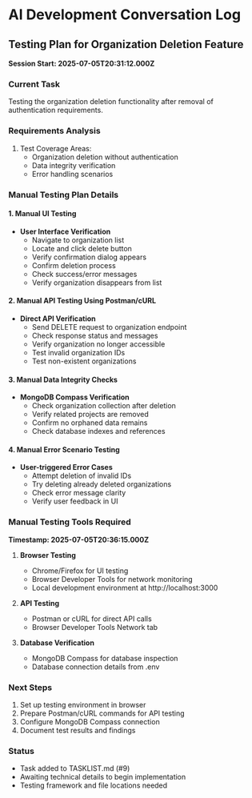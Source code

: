 # AI Development Conversation Log

## Testing Plan for Organization Deletion Feature
**Session Start: 2025-07-05T20:31:12.000Z**

### Current Task
Testing the organization deletion functionality after removal of authentication requirements.

### Requirements Analysis
1. Test Coverage Areas:
   - Organization deletion without authentication
   - Data integrity verification
   - Error handling scenarios

### Manual Testing Plan Details

#### 1. Manual UI Testing
- **User Interface Verification**
  - Navigate to organization list
  - Locate and click delete button
  - Verify confirmation dialog appears
  - Confirm deletion process
  - Check success/error messages
  - Verify organization disappears from list

#### 2. Manual API Testing Using Postman/cURL
- **Direct API Verification**
  - Send DELETE request to organization endpoint
  - Check response status and messages
  - Verify organization no longer accessible
  - Test invalid organization IDs
  - Test non-existent organizations

#### 3. Manual Data Integrity Checks
- **MongoDB Compass Verification**
  - Check organization collection after deletion
  - Verify related projects are removed
  - Confirm no orphaned data remains
  - Check database indexes and references

#### 4. Manual Error Scenario Testing
- **User-triggered Error Cases**
  - Attempt deletion of invalid IDs
  - Try deleting already deleted organizations
  - Check error message clarity
  - Verify user feedback in UI

### Manual Testing Tools Required
**Timestamp: 2025-07-05T20:36:15.000Z**

1. **Browser Testing**
   - Chrome/Firefox for UI testing
   - Browser Developer Tools for network monitoring
   - Local development environment at http://localhost:3000

2. **API Testing**
   - Postman or cURL for direct API calls
   - Browser Developer Tools Network tab

3. **Database Verification**
   - MongoDB Compass for database inspection
   - Database connection details from .env

### Next Steps
1. Set up testing environment in browser
2. Prepare Postman/cURL commands for API testing
3. Configure MongoDB Compass connection
4. Document test results and findings

### Status
- Task added to TASKLIST.md (#9)
- Awaiting technical details to begin implementation
- Testing framework and file locations needed
